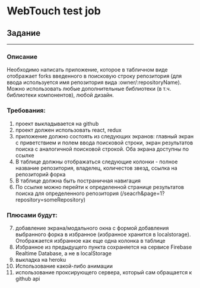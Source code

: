 # WebTouch test job

## Задание

---

### Описание

Необходимо написать приложение, которое в табличном виде отображает forks введенного в поисковую строку репозитория (для ввода используется имя репозитория вида :owner/:repositoryName). Можно использовать любые дополнительные библиотеки (в т.ч. библиотеки компонентов), любой дизайн.

### Требования:

1. проект выкладывается на github
2. проект должен использовать react, redux
3. приложение должно состоять из следующих экранов: главный экран с приветствием и полем ввода поисковой строки, экран результатов поиска с аналогичной поисковой строкой. Оба экрана доступны по ссылке
4. В таблице должны отображаться следующие колонки - полное название репозитория, владелец, количестов звезд, ссылка на репозиторий форка
5. В таблице должна быть постраничная навигация
6. По ссылке можно перейти к определенной странице результатов поиска для определенного репозитория (/seacrh&page=1?repository=someRepository)

### Плюсами будут:

7. добавление экрана/модального окна с формой добавления выбранного форка в избранное (избранное хранится в localstorage). Отображается избранное как еще одна колонка в таблице
8. Избранное из предыдущего пункта сохраняется на сервисе Firebase Realtime Database, а не в localStorage
9. выкладка на heroku
10. Использование какой-либо анимации
11. использование проксирующего сервера, который сам обращается к github api

